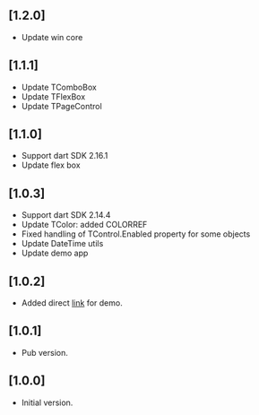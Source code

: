 ## [1.2.0]

- Update win core

## [1.1.1]

- Update TComboBox
- Update TFlexBox
- Update TPageControl

## [1.1.0]

- Support dart SDK 2.16.1
- Update flex box

## [1.0.3]

- Support dart SDK 2.14.4
- Update TColor: added COLORREF
- Fixed handling of TControl.Enabled property for some objects
- Update DateTime utils
- Update demo app

## [1.0.2]

- Added direct [link](http://dart-vcl.delasoft.org/) for demo.

## [1.0.1]

- Pub version.

## [1.0.0]

- Initial version.
